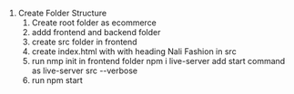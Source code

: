 1. Create Folder Structure
    1. Create root folder as ecommerce
    2. addd frontend and backend folder
    3. create src folder in frontend
    4. create index.html with with heading Nali Fashion in src
    4. run nmp init in frontend folder
    npm i live-server
    add start command as live-server src --verbose
    5. run npm start